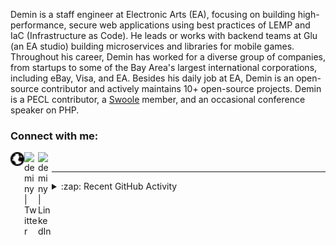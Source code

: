 Demin is a staff engineer at Electronic Arts (EA), focusing on building high-performance, secure web applications using best practices of LEMP and IaC (Infrastructure as Code). He leads or works with backend teams at Glu (an EA studio) building microservices and libraries for mobile games. Throughout his career, Demin has worked for a diverse group of companies, from startups to some of the Bay Area's largest international corporations, including eBay, Visa, and EA. Besides his daily job at EA, Demin is an open-source contributor and actively maintains 10+ open-source projects. Demin is a PECL contributor, a [Swoole](https://github.com/swoole) member, and an occasional conference speaker on PHP.

### Connect with me:

[<img align="left" alt="https://deminy.in" width="22px" src="https://raw.githubusercontent.com/iconic/open-iconic/master/svg/globe.svg" />][website]
[<img align="left" alt="deminy | Twitter" width="22px" src="https://cdn.jsdelivr.net/npm/simple-icons@v3/icons/twitter.svg" />][twitter]
[<img align="left" alt="deminy | LinkedIn" width="22px" src="https://cdn.jsdelivr.net/npm/simple-icons@v3/icons/linkedin.svg" />][linkedin]

<br />

[website]: https://deminy.in
[linkedin]: https://www.linkedin.com/in/deminy
[twitter]: https://twitter.com/deminy

---

<details>
  <summary>:zap: Recent GitHub Activity</summary>

<!--START_SECTION:activity-->
1. 🗣 Commented on [#170](https://github.com/swoole/library/pull/170#issuecomment-1972158593) in [swoole/library](https://github.com/swoole/library)
2. 🗣 Commented on [#5257](https://github.com/swoole/swoole-src/issues/5257#issuecomment-1963438309) in [swoole/swoole-src](https://github.com/swoole/swoole-src)
3. 🎉 Merged PR [#169](https://github.com/swoole/library/pull/169) in [swoole/library](https://github.com/swoole/library)
4. 🗣 Commented on [#165](https://github.com/swoole/library/issues/165#issuecomment-1949881400) in [swoole/library](https://github.com/swoole/library)
5. 🔒 Closed issue [#165](https://github.com/swoole/library/issues/165) in [swoole/library](https://github.com/swoole/library)
<!--END_SECTION:activity-->

</details>
